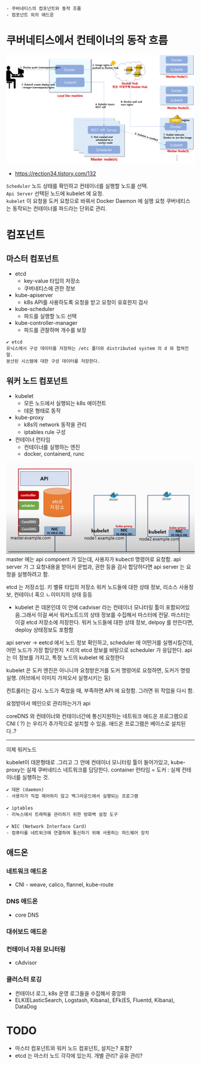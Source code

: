 ```
- 쿠버네티스의 컴포넌트와 동작 흐름
- 컴포넌트 외의 애드온
```

# 쿠버네티스에서 컨테이너의 동작 흐름
![쿠버네티스 동작 흐름](images/k8s_flow.png)
- https://rection34.tistory.com/132

`Scheduler` 노드 상태를 확인하고 컨테이너를 실행할 노드를 선택.</br>
`Api Server` 선택된 노드에 kubelet 에 요청.</br>
`kubelet` 이 요청을 도커 요청으로 바꿔서 Docker Daemon 에 실행 요청
쿠버네티스는 동작되는 컨테이너를 파드라는 단위로 관리.

# 컴포넌트
## 마스터 컴포넌트
- etcd
  - key-value 타입의 저장소
  - 쿠버네티스에 관한 정보
- kube-apiserver
  - k8s API를 사용하도록 요청을 받고 요청이 유효한지 검사
- kube-scheduler
  - 파드를 실행할 노드 선택
- kube-controller-manager
  - 파드를 관찰하며 개수를 보장

```
✔ etcd
유닉스에서 구성 데이터를 저장하는 /etc 폴더와 distributed system 의 d 와 합쳐진 말.
분산된 시스템에 대한 구성 데이터를 저장한다.
```

## 워커 노드 컴포넌트
- kubelet
  - 모든 노드에서 실행되는 k8s 에이전트
  - 데몬 형태로 동작
- kube-proxy
  - k8s의 network 동작을 관리
  - iptables rule 구성
- 컨테이너 런타임
  - 컨테이너를 실행하는 엔진
  - docker, containerd, runc

![](images/k8s_arch.png)
master 에는 api compoent 가 있는데, 사용자가 kubectl 명령어로 요청함.
api server 가 그 요청내용을 받아서 문법과, 권한 등을 검사
합당하다면 api server 는 요청을 실행하려고 함.

etcd 는 저장소임. 키 벨류 타입의 저장소
워커 노드들에 대한 상태 정보, 리소스 사용정보, 컨테이너 혹으 ㄴ이미지의 상태 등등
- kubelet 은 데몬인데 이 안에 cadviser 라는 컨테이너 모니터링 툴이 포함되어있음.그래서 이걸 써서 워커노트드의 상태 정보를 수집해서 마스터에 전달. 마스터는 이걸 etcd 저장소에 저장한다.
워커 노드들에 대한 상태 정보, 
delpoy 를 만든다면, deploy 상태정보도 포함함

api server -> eetcd 에서 노드 정보 확인하고,
scheduler 에 어떤거를 실행시킬건데, 어떤 노드가 가장 합당한지 ㅈ리의
etcd 정보를 바탕으로 scheduler 가 응답한다.
api 는 이 정보를 가지고, 특정 노드의 kubelet 에 요청한다

kubelet 은 도커 엔진은 아니니까 요청받은거를 도커 명령어로 요청하면, 도커가 명령 실행. (허브에서 이미지 가져오서 실행시키는 둥)

컨트롤러는 감시. 노드가 죽었을 때, 부족하면 API 에 요청함.
그러면 위 작업을 다시 함.

요청받아서 메인으로 관리하는거가 api 

coreDNS 와 컨테이너와 컨테이너간에 통신지원하는 네트워크 애드온 프로그램으로 CNI ( ?) 는 우리가 추가적으로 설치할 수 있음.
애드온 프로그램은 베이스로 설치된다..? 

----

이제 워커노드

kubelet이 데몬형태로 .그리고 그 안에 컨테이너 모니터링 툴이 들어가있고,
kube-proxy는 실제 쿠버네티스 네트워크를 담당한다.
container 런타임 = 도커 : 실제 컨테이너를 실행하는 것.


```
✔ 데몬 (daemon)
- 사용자가 직접 제어하지 않고 백그라운드에서 실행되는 프로그램

✔ iptables
- 리눅스에서 트래픽을 관리하기 위한 방화벽 설정 도구

✔ NIC (Network Interface Card)
- 컴퓨터를 네트워크에 연결하여 통신하기 위해 사용하는 하드웨어 장치
```

## 애드온
### 네트워크 애드온
- CNI - weave, calico, flannel, kube-route

### DNS 애드온
- core DNS

### 대쉬보드 애드온
### 컨테이너 자원 모니터링
- cAdvisor
### 클러스터 로깅
- 컨테이너 로그, k8s 운영 로그들을 수집해서 중앙화
- ELK(ELasticSearch, Logstash, Kibana), 
EFk(ES, Fluentd, Kibana), DataDog

# TODO
- 마스터 컴포넌트와 워커 노드 컴포넌트, 설치는? 포함?
- etcd 는 마스터 노드 각각에 있는지. 개별 관리? 공유 관리?